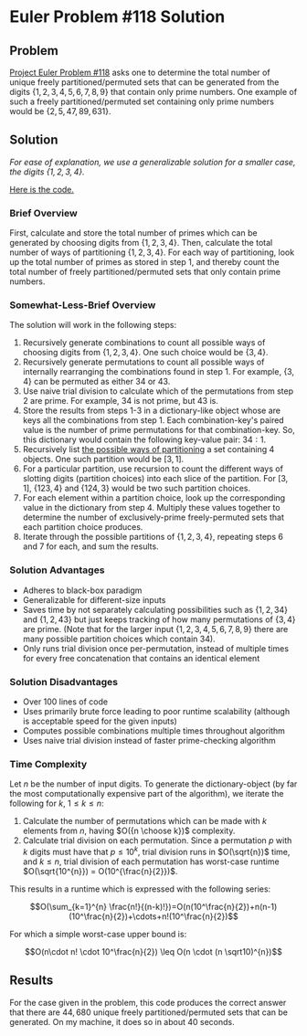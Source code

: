 # Euler Problem \#118 Solution

## Problem

[Project Euler Problem \#118](https://projecteuler.net/problem=118) asks one to determine the total number of unique freely partitioned/permuted sets that can be generated from the digits $\{1, 2, 3, 4, 5, 6, 7, 8, 9\}$ that contain only prime numbers. One example of such a freely partitioned/permuted set containing only prime numbers would be $\{2, 5, 47, 89, 631\}$.

## Solution

*For ease of explanation, we use a generalizable solution for a smaller case, the digits $\{1, 2, 3, 4\}$.*

[Here is the code.](euler118ver2.py)

### Brief Overview

First, calculate and store the total number of primes which can be generated by choosing digits from $\{1, 2, 3, 4\}$. Then, calculate the total number of ways of partitioning $\{1, 2, 3, 4\}$. For each way of partitioning, look up the total number of primes as stored in step 1, and thereby count the total number of freely partitioned/permuted sets that only contain prime numbers.

### Somewhat-Less-Brief Overview

The solution will work in the following steps:

1. Recursively generate combinations to count all possible ways of choosing digits from $\{1, 2, 3, 4\}$. One such choice would be $\{3, 4\}$.
2. Recursively generate permutations to count all possible ways of internally rearranging the combinations found in step 1. For example, $\{3, 4\}$ can be permuted as either $34$ or $43$.
3. Use naive trial division to calculate which of the permutations from step 2 are prime. For example, $34$ is not prime, but $43$ is.
4. Store the results from steps 1-3 in a dictionary-like object whose are keys all the combinations from step 1. Each combination-key's paired value is the number of prime permutations for that combination-key. So, this dictionary would contain the following key-value pair: $34:1$.
5. Recursively list [the possible ways of partitioning](https://oeis.org/A000041) a set containing 4 objects. One such partition would be $[3, 1]$.
6. For a particular partition, use recursion to count the different ways of slotting digits (partition choices) into each slice of the partition. For $[3, 1]$, $\{123, 4\}$ and $\{124, 3\}$ would be two such partition choices.
7. For each element within a partition choice, look up the corresponding value in the dictionary from step 4. Multiply these values together to determine the number of exclusively-prime freely-permuted sets that each partition choice produces.
8. Iterate through the possible partitions of $\{1, 2, 3, 4\}$, repeating steps 6 and 7 for each, and sum the results.

### Solution Advantages

* Adheres to black-box paradigm
* Generalizable for different-size inputs
* Saves time by not separately calculating possibilities such as $\{1, 2, 34\}$ and $\{1, 2, 43\}$ but just keeps tracking of how many permutations of $\{3, 4\}$ are prime. (Note that for the larger input $\{1, 2, 3, 4, 5, 6, 7, 8, 9\}$ there are many possible partition choices which contain $34$).
* Only runs trial division once per-permutation, instead of multiple times for every free concatenation that contains an identical element

### Solution Disadvantages

* Over 100 lines of code
* Uses primarily brute force leading to poor runtime scalability (although is acceptable speed for the given inputs)
* Computes possible combinations multiple times throughout algorithm
* Uses naive trial division instead of faster prime-checking algorithm

### Time Complexity

Let $n$ be the number of input digits. To generate the dictionary-object (by far the most computationally expensive part of the algorithm), we iterate the following for $k$, $1 \leq k \leq n$:

1. Calculate the number of permutations which can be made with $k$ elements from $n$, having $O({n \choose k})$ complexity.
2. Calculate trial division on each permutation. Since a permutation $p$ with $k$ digits must have that $p \leq 10^{k}$, trial division runs in $O(\sqrt{n})$ time, and $k \leq n$, trial division of each permutation has worst-case runtime $O(\sqrt{10^{n}}) = O(10^{\frac{n}{2}})$.

This results in a runtime which is expressed with the following series:

$$O(\sum_{k=1}^{n} \frac{n!}{(n-k)!})=O(n(10^\frac{n}{2})+n(n-1)(10^\frac{n}{2})+\cdots+n!(10^\frac{n}{2})$$

For which a simple worst-case upper bound is:

$$O(n\cdot n! \cdot 10^\frac{n}{2}) \leq O(n \cdot (n \sqrt10)^{n})$$

## Results

For the case given in the problem, this code produces the correct answer that there are $44,680$ unique freely partitioned/permuted sets that can be generated. On my machine, it does so in about 40 seconds.
